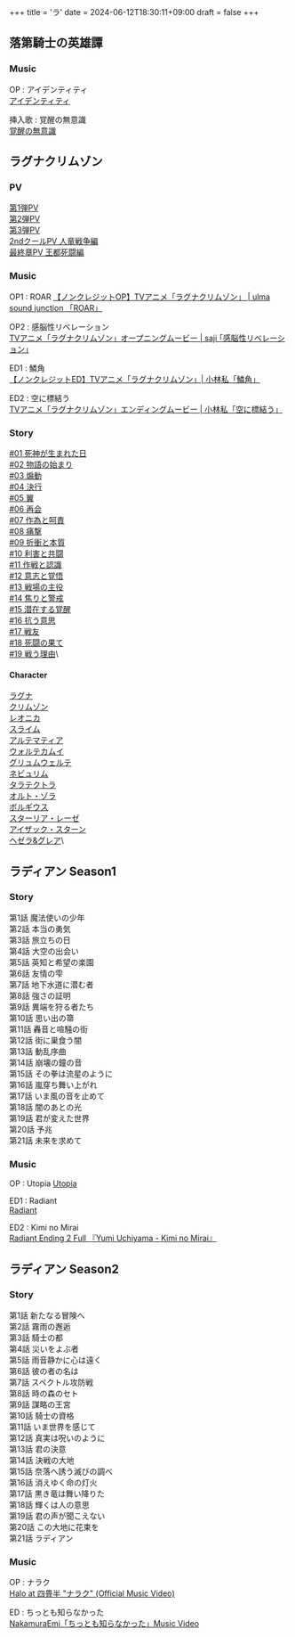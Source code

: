 +++
title = 'ラ'
date = 2024-06-12T18:30:11+09:00
draft = false
+++

## 落第騎士の英雄譚

### Music
OP : アイデンティティ\
[アイデンティティ](https://www.youtube.com/watch?v=srhni4w2TbI)

挿入歌 : 覚醒の無意識\
[覚醒の無意識](https://www.youtube.com/watch?v=jwZoKTMYiCs)

  
  

## ラグナクリムゾン

### PV
[第1弾PV](https://youtu.be/NLgQESTCHM0)\
[第2弾PV](https://youtu.be/RdshFiWLQNs)\
[第3弾PV](https://youtu.be/Yvn9il7Bv1Q)\
[2ndクールPV 人竜戦争編](https://youtu.be/gCB1dp8BnTo)\
[最終章PV 王都死闘編](https://youtu.be/K3kL5LTE9ps)
### Music
OP1 : ROAR
[【ノンクレジットOP】TVアニメ「ラグナクリムゾン」 | ulma sound junction 「ROAR」](https://youtu.be/DUqKtA0CESs)

OP2 : 感脳性リベレーション\
[TVアニメ「ラグナクリムゾン」オープニングムービー | saji ｢感脳性リベレーション｣](https://youtu.be/KamznH5elvY)

ED1 : 鱗角\
[【ノンクレジットED】TVアニメ「ラグナクリムゾン」| 小林私「鱗角」](https://youtu.be/m98SPN39tLM)

ED2 : 空に標結う\
[TVアニメ「ラグナクリムゾン」エンディングムービー | 小林私「空に標結う」](https://youtu.be/05aIHZT980w)

### Story
[#01 死神が生まれた日](https://ragna-crimson.com/story/01.html)\
[#02 物語の始まり](https://ragna-crimson.com/story/02.html)\
[#03 煽動](https://ragna-crimson.com/story/03.html)\
[#04 決行](https://ragna-crimson.com/story/04.html)\
[#05 翼](https://ragna-crimson.com/story/05.html)\
[#06 再会](https://ragna-crimson.com/story/06.html)\
[#07 作為と呵責](https://ragna-crimson.com/story/07.html)\
[#08 痛撃](https://ragna-crimson.com/story/08.html)\
[#09 折衝と本質](https://ragna-crimson.com/story/09.html)\
[#10 利害と共闘](https://ragna-crimson.com/story/10.html)\
[#11 作戦と認識](https://ragna-crimson.com/story/11.html)\
[#12 意志と覚悟](https://ragna-crimson.com/story/12.html)\
[#13 戦場の主役](https://ragna-crimson.com/story/13.html)\
[#14 焦りと警戒](https://ragna-crimson.com/story/14.html)\
[#15 潜在する覚醒](https://ragna-crimson.com/story/15.html)\
[#16 抗う意思](https://ragna-crimson.com/story/16.html)\
[#17 戦友](https://ragna-crimson.com/story/17.html)\
[#18 死闘の果て](https://ragna-crimson.com/story/18.html)\
[#19 戦う理由](https://ragna-crimson.com/story/19.html)\
  

#### Character
[ラグナ](https://ragna-crimson.com/character/)\
[クリムゾン](https://ragna-crimson.com/character/)\
[レオニカ](https://ragna-crimson.com/character/)\
[スライム](https://ragna-crimson.com/character/)\
[アルテマティア](https://ragna-crimson.com/character/)\
[ウォルテカムイ](https://ragna-crimson.com/character/)\
[グリュムウェルテ](https://ragna-crimson.com/character/)\
[ネビュリム](https://ragna-crimson.com/character/)\
[タラテクトラ](https://ragna-crimson.com/character/)\
[オルト・ゾラ](https://ragna-crimson.com/character/)\
[ボルギウス](https://ragna-crimson.com/character/)\
[スターリア・レーゼ](https://ragna-crimson.com/character/)\
[アイザック・スターン](https://ragna-crimson.com/character/)\
[ヘゼラ&グレア](https://ragna-crimson.com/character/)\

## ラディアン Season1

### Story
第1話 魔法使いの少年\
第2話 本当の勇気\
第3話 旅立ちの日\
第4話 大空の出会い\
第5話 英知と希望の楽園\
第6話 友情の雫\
第7話 地下水道に潜む者\
第8話 強さの証明\
第9話 異端を狩る者たち\
第10話 思い出の箒\
第11話 轟音と喧騒の街\
第12話 街に巣食う闇\
第13話 動乱序曲\
第14話 崩壊の鐘の音\
第15話 その拳は流星のように\
第16話 嵐穿ち舞い上がれ\
第17話 いま風の音を止めて\
第18話 闇のあとの光\
第19話 君が変えた世界\
第20話 予兆\
第21話 未来を求めて

### Music
OP : Utopia
[Utopia](https://www.youtube.com/watch?v=dkPE8EDBFAw)

ED1 : Radiant\
[Radiant](https://www.youtube.com/watch?v=cMEexfyOwtQ)

ED2 : Kimi no Mirai\
[Radiant Ending 2 Full 『Yumi Uchiyama - Kimi no Mirai』 ](https://www.youtube.com/watch?v=z8Qo4Tb6U00)
## ラディアン Season2

### Story
第1話 新たなる冒険へ\
第2話 霧雨の邂逅\
第3話 騎士の都\
第4話 災いをよぶ者\
第5話 雨音静かに心は遠く\
第6話 彼の者の名は\
第7話 スペクトル攻防戦\
第8話 時の森のセト\
第9話 謀略の王宮\
第10話 騎士の資格\
第11話 いま世界を感じて\
第12話 真実は呪いのように\
第13話 君の決意\
第14話 決戦の大地\
第15話 奈落へ誘う滅びの調べ\
第16話 消えゆく命の灯火\
第17話 黒き竜は舞い降りた\
第18話 輝くは人の意思\
第19話 君の声が聞こえない\
第20話 この大地に花束を\
第21話 ラディアン

### Music
OP : ナラク\
[Halo at 四畳半 "ナラク" (Official Music Video)](https://www.youtube.com/watch?v=6p1ihtNrWwY)

ED : ちっとも知らなかった\
[NakamuraEmi「ちっとも知らなかった」Music Video](https://www.youtube.com/watch?v=QUaYq9-_bcs)

